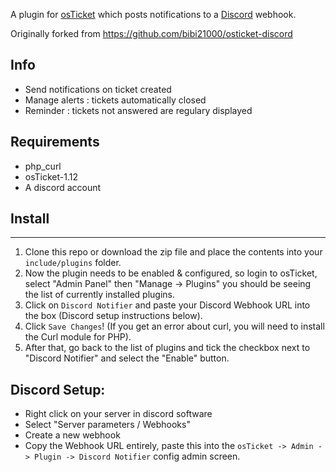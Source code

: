 A plugin for [osTicket](https://osticket.com) which posts notifications to a [Discord](https://discordapp.com/) webhook.

Originally forked from https://github.com/bibi21000/osticket-discord

## Info

- Send notifications on ticket created
- Manage alerts : tickets automatically closed
- Reminder : tickets not answered are regulary displayed

## Requirements
- php_curl
- osTicket-1.12
- A discord account

## Install
----------
1. Clone this repo or download the zip file and place the contents into your `include/plugins` folder.
1. Now the plugin needs to be enabled & configured, so login to osTicket, select "Admin Panel" then "Manage -> Plugins" you should be seeing the list of currently installed plugins.
1. Click on `Discord Notifier` and paste your Discord Webhook URL into the box (Discord setup instructions below). 
1. Click `Save Changes`! (If you get an error about curl, you will need to install the Curl module for PHP). 
1. After that, go back to the list of plugins and tick the checkbox next to "Discord Notifier" and select the "Enable" button.


## Discord Setup:
- Right click on your server in discord software
- Select "Server parameters / Webhooks"
- Create a new webhook
- Copy the Webhook URL entirely, paste this into the `osTicket -> Admin -> Plugin -> Discord Notifier` config admin screen.
